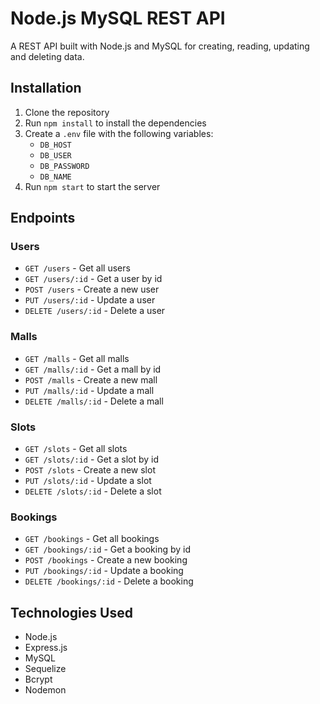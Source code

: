 # Node.js MySQL REST API

A REST API built with Node.js and MySQL for creating, reading, updating and deleting data.

## Installation

1. Clone the repository
2. Run `npm install` to install the dependencies
3. Create a `.env` file with the following variables:
    - `DB_HOST`
    - `DB_USER`
    - `DB_PASSWORD`
    - `DB_NAME`
6. Run `npm start` to start the server

## Endpoints

### Users

* `GET /users` - Get all users
* `GET /users/:id` - Get a user by id
* `POST /users` - Create a new user
* `PUT /users/:id` - Update a user
* `DELETE /users/:id` - Delete a user

### Malls

* `GET /malls` - Get all malls
* `GET /malls/:id` - Get a mall by id
* `POST /malls` - Create a new mall
* `PUT /malls/:id` - Update a mall
* `DELETE /malls/:id` - Delete a mall

### Slots

* `GET /slots` - Get all slots
* `GET /slots/:id` - Get a slot by id
* `POST /slots` - Create a new slot
* `PUT /slots/:id` - Update a slot
* `DELETE /slots/:id` - Delete a slot

### Bookings

* `GET /bookings` - Get all bookings
* `GET /bookings/:id` - Get a booking by id
* `POST /bookings` - Create a new booking
* `PUT /bookings/:id` - Update a booking
* `DELETE /bookings/:id` - Delete a booking

## Technologies Used

* Node.js
* Express.js
* MySQL
* Sequelize
* Bcrypt
* Nodemon